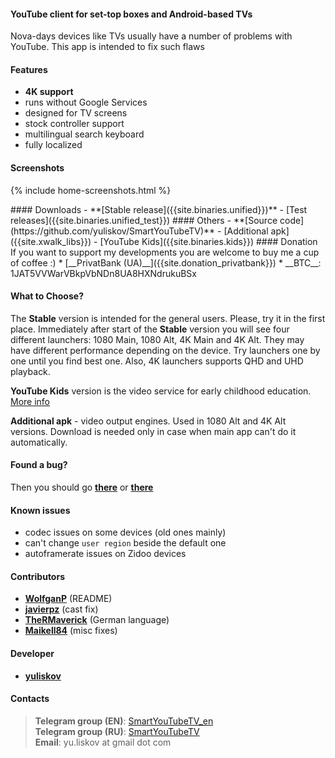 #### YouTube client for set-top boxes and Android-based TVs

Nova-days devices like TVs usually have a number of problems with YouTube. This app is intended to fix such flaws

#### Features
- **4K support**
- runs without Google Services
- designed for TV screens
- stock controller support
- multilingual search keyboard
- fully localized

#### Screenshots
{% include home-screenshots.html %}

<a name="releases-section"/>
#### Downloads
- **[Stable release]({{site.binaries.unified}})**   
- [Test releases]({{site.binaries.unified_test}})   

<a name="source-code-section"/>
#### Others
- **[Source code](https://github.com/yuliskov/SmartYouTubeTV)**
- [Additional apk]({{site.xwalk_libs}})
- [YouTube Kids]({{site.binaries.kids}})
<!-- - [LIVE version]({{site.binaries.Live}})   -->
<!-- - [MiTV2 version]({{site.binaries.MiTV2}})   -->
<!-- - [MysteryTV version]({{site.binaries.MiTV2}})   -->
<!-- - [All releases](https://github.com/yuliskov/SmartYouTubeTV/releases)   -->

<a name="donation-section"/>
#### Donation
If you want to support my developments you are welcome to buy me a cup of coffee :)
 <!-- * [__Donation Alerts (PayPal, QIWI etc)__]({{site.donation_paypal}}) -->
 * [__PrivatBank (UA)__]({{site.donation_privatbank}})
 * __BTC__: 1JAT5VVWarVBkpVbNDn8UA8HXNdrukuBSx

#### What to Choose?
The **Stable** version is intended for the general users. Please, try it in the first place. 
Immediately after start of the **Stable** version you will see four different launchers: 1080 Main, 1080 Alt, 4K Main and 4K Alt. They may have different performance depending on the device. Try launchers one by one until you find best one. Also, 4K launchers supports QHD and UHD playback.

**YouTube Kids** version is the video service for early childhood education. [More info](https://kids.youtube.com)

<!-- **LIVE** version - watch TV channels on your device. Not available in most countries. [More info](https://tv.youtube.com) -->

<!-- **MiTV2** and **Mystery** versions primarily intended for the specific device users but you may try them too. -->

**Additional apk** - video output engines. Used in 1080 Alt and 4K Alt versions. Download is needed only in case when main app can't do it automatically.

#### Found a bug?
Then you should go __[there](https://github.com/yuliskov/SmartYouTubeTV/issues)__ or __[there](http://t.me/SmartYouTubeTV_en)__

#### Known issues
<!-- - `voice search` not supported -->
- codec issues on some devices (old ones mainly)
- can't change `user region` beside the default one
- autoframerate issues on Zidoo devices

#### Contributors
 * __[WolfganP](https://github.com/WolfganP)__ (README)
 * __[javierpz](https://github.com/javierpz)__ (cast fix)
 * __[TheRMaverick](https://github.com/TheRMaverick)__ (German language)
 * __[Maikell84](https://github.com/Maikell84)__ (misc fixes)

#### Developer
- **[yuliskov](https://github.com/yuliskov)**

#### Contacts
> __Telegram group (EN)__: [SmartYouTubeTV_en](http://t.me/SmartYouTubeTV_en)  
> __Telegram group (RU)__: [SmartYouTubeTV](http://t.me/SmartYouTubeTV)  
> __Email__: yu.liskov at gmail dot com  